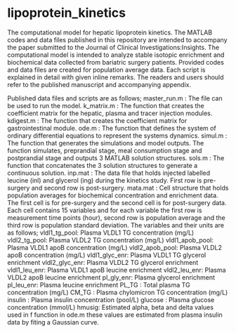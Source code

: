 # lipoprotein_kinetics

The computational model for hepatic lipoprotein kinetics.
The MATLAB codes and data files published in this repository are intended to accompany the paper submitted to the Journal of Clinical Investigations:Insights.
The computational model is intended to analyze stable isotopic enrichment and biochemical data collected from bariatric surgery patients.
Provided codes and data files are created for population average data.
Each script is explained in detail with given inline remarks. 
The readers and users should refer to the published manuscript and accompanying appendix.


Published data files and scripts are as follows;
master_run.m : The file can be used to run the model.
k_matrix.m : The function that creates the coefficient matrix for the hepatic, plasma and tracer injection modules.
kdigest.m : The function that creates the coefficient matrix for gastrointestinal module.
ode.m : The function that defines the system of ordinary differential equations to represent the systems dynamics.
simul.m : The function that generates the simulations and model outputs. The function simulates, preprandial stage, meal consumption stage and postprandial stage and outputs 3 MATLAB solution structures.
sols.m : The function that concatenates the 3 solution structures to generate a continuous solution.
inp.mat : The data file that holds injected labelled leucine (inl) and glycerol (ing) during the kinetics study. First row is pre-surgery and second row is post-surgery.
mata.mat : Cell structure that holds population averages for biochemical concentration and enrichment data. The first cell is for pre-surgery and the second cell is for post-surgery data. Each cell contains 15 variables and for each variable the first row is measurement time points (hour), second row is population average and the third row is population standard deviation. The variables and their units are as follows;
	vldl1_tg_pool: Plasma VLDL1 TG concentration (mg/L)
	vldl2_tg_pool: Plasma VLDL2 TG concentration (mg/L)
	vldl1_apob_pool: Plasma VLDL1 apoB concentration (mg/L)
	vldl2_apob_pool: Plasma VLDL2 apoB concentration (mg/L)	
	vldl1_glyc_enr: Plasma VLDL1 TG glycerol enrichment
	vldl2_glyc_enr: Plasma VLDL2 TG glycerol enrichment
	vldl1_leu_enr: Plasma VLDL1 apoB leucine enrichment
	vldl2_leu_enr: Plasma VLDL2 apoB leucine enrichment
	pl_gly_enr: Plasma glycerol enrichment
	pl_leu_enr: Plasma leucine enrichment
	PL_TG : Total plasma TG concentration (mg/L)
	CM_TG : Plasma chylomicron TG concentration (mg/L)
	insulin : Plasma insulin concentration (pool/L)
	glucose : Plasma glucose concentration (mmol/L)
	hmusig: Estimated alpha, beta and delta values used in f function in ode.m these values are estimated from
	plasma insulin data by fiting a Gaussian curve.
